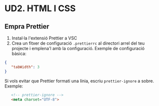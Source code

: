 # UD2. HTML I CSS

## Empra Prettier

1. Instal·la l'extensió Prettier a VSC
2. Crea un fitxer de configuració `.prettierrc` al directori arrel del teu projecte i emplena'l amb la configuració. Exemple de configuració bàsica:
```json 
{
   "tabWidth": 3
}
```
Si vols evitar que Prettier formati una línia, escriu `prettier-ignore` a sobre. Exemple:
```html 
   <!-- prettier-ignore -->
   <meta charset="UTF-8">
```